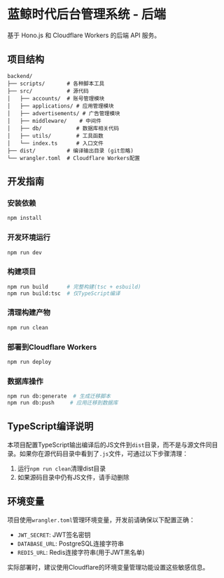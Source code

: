 # 蓝鲸时代后台管理系统 - 后端

基于 Hono.js 和 Cloudflare Workers 的后端 API 服务。

## 项目结构

```
backend/
├── scripts/       # 各种脚本工具
├── src/           # 源代码
│   ├── accounts/  # 账号管理模块
│   ├── applications/ # 应用管理模块 
│   ├── advertisements/ # 广告管理模块
│   ├── middleware/    # 中间件
│   ├── db/           # 数据库相关代码
│   ├── utils/        # 工具函数
│   └── index.ts      # 入口文件
├── dist/          # 编译输出目录 (git忽略)
└── wrangler.toml  # Cloudflare Workers配置
```

## 开发指南

### 安装依赖

```bash
npm install
```

### 开发环境运行

```bash
npm run dev
```

### 构建项目

```bash
npm run build      # 完整构建(tsc + esbuild)
npm run build:tsc  # 仅TypeScript编译
```

### 清理构建产物

```bash
npm run clean
```

### 部署到Cloudflare Workers

```bash
npm run deploy
```

### 数据库操作

```bash
npm run db:generate  # 生成迁移脚本
npm run db:push     # 应用迁移到数据库
```

## TypeScript编译说明

本项目配置TypeScript输出编译后的JS文件到`dist`目录，而不是与源文件同目录。如果你在源代码目录中看到了`.js`文件，可通过以下步骤清理：

1. 运行`npm run clean`清理dist目录
2. 如果源码目录中仍有JS文件，请手动删除

## 环境变量

项目使用`wrangler.toml`管理环境变量，开发前请确保以下配置正确：

- `JWT_SECRET`: JWT签名密钥
- `DATABASE_URL`: PostgreSQL连接字符串
- `REDIS_URL`: Redis连接字符串(用于JWT黑名单)

实际部署时，建议使用Cloudflare的环境变量管理功能设置这些敏感信息。 